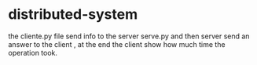 # distributed-system
the cliente.py file send info to the server serve.py and then server send an answer to the client , at the end the client show how much time the operation took.
